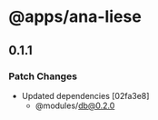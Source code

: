 # @apps/ana-liese

## 0.1.1

### Patch Changes

- Updated dependencies [02fa3e8]
  - @modules/db@0.2.0
